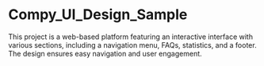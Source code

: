 # Compy_UI_Design_Sample
This project is a web-based platform featuring an interactive interface with various sections, including a navigation menu, FAQs, statistics, and a footer. The design ensures easy navigation and user engagement.
